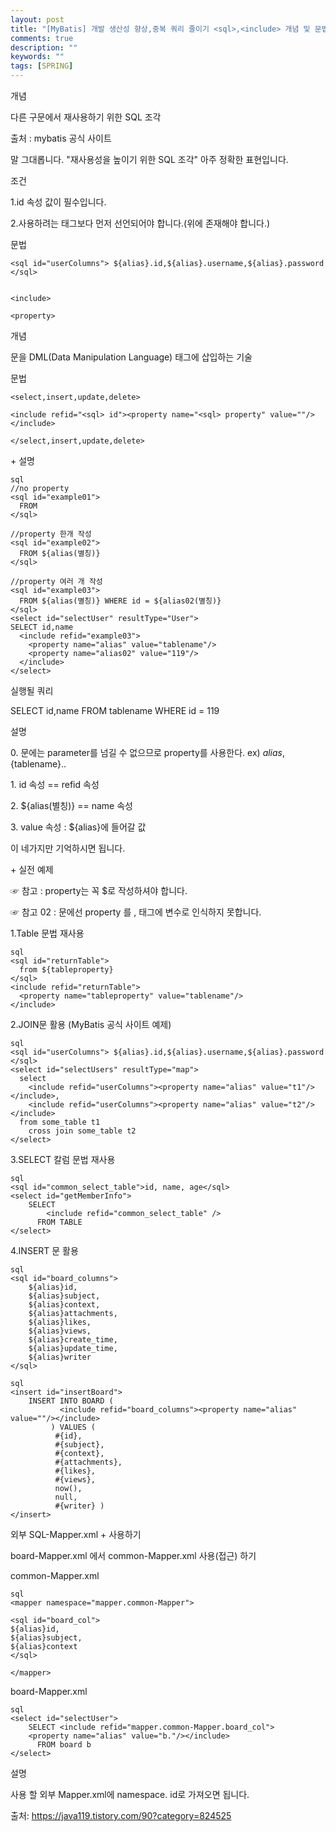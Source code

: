 ```yaml
---
layout: post
title: "[MyBatis] 개발 생산성 향상,중복 쿼리 줄이기 <sql>,<include> 개념 및 문법 총 정리"
comments: true
description: ""
keywords: ""
tags: [SPRING]
---
```



<sql>
 

개념

다른 구문에서 재사용하기 위한 SQL 조각

출처 : mybatis 공식 사이트

말 그대롭니다. "재사용성을 높이기 위한 SQL 조각" 아주 정확한 표현입니다.



조건

1.id 속성 값이 필수입니다.

2.사용하려는 태그보다 먼저 선언되어야 합니다.(위에 존재해야 합니다.)


 
문법

```
<sql id="userColumns"> ${alias}.id,${alias}.username,${alias}.password </sql>
 

<include> 

<property>
```
 

개념

<sql> 문을 DML(Data Manipulation Language) 태그에 삽입하는 기술

 

 

문법
```
<select,insert,update,delete>

<include refid="<sql> id"><property name="<sql> property" value=""/></include>

</select,insert,update,delete>
```


<sql> + <include><property> 설명

```
sql
//no property 
<sql id="example01">
  FROM
</sql>

//property 한개 작성
<sql id="example02">
  FROM ${alias(별칭)}
</sql>

//property 여러 개 작성
<sql id="example03">
  FROM ${alias(별칭)} WHERE id = ${alias02(별칭)}
</sql>
<select id="selectUser" resultType="User">
SELECT id,name
  <include refid="example03">
    <property name="alias" value="tablename"/>
    <property name="alias02" value="119"/>
  </include>
</select>
```

실행될 쿼리

SELECT id,name FROM tablename WHERE id = 119
 

설명

0.<sql> 문에는 parameter를 넘길 수 없으므로 property를 사용한다. ex) ${alias},${tablename}..

1.<sql> id 속성 == <include> refid 속성

2.<sql> ${alias(별칭)} == <property> name 속성  

3.<property> value 속성 : ${alias}에 들어갈 값

 

이 네가지만 기억하시면 됩니다.

<sql> + <include> 실전 예제

 

☞ 참고 : <sql> property는 꼭 $로 작성하셔야 합니다.

☞ 참고 02 : <sql> 문에선 property 를 <if> , <bind> 태그에 변수로 인식하지 못합니다.

 

1.Table 문법 재사용

```
sql
<sql id="returnTable">
  from ${tableproperty}
</sql>
<include refid="returnTable">
  <property name="tableproperty" value="tablename"/>
</include>
```

2.JOIN문 활용 (MyBatis 공식 사이트 예제)

```
sql
<sql id="userColumns"> ${alias}.id,${alias}.username,${alias}.password </sql>
<select id="selectUsers" resultType="map">
  select
    <include refid="userColumns"><property name="alias" value="t1"/></include>,
    <include refid="userColumns"><property name="alias" value="t2"/></include>
  from some_table t1
    cross join some_table t2
</select>
``` 

3.SELECT 칼럼 문법 재사용

```
sql
<sql id="common_select_table">id, name, age</sql>
<select id="getMemberInfo">
    SELECT
        <include refid="common_select_table" />
      FROM TABLE
</select>
``` 

4.INSERT 문 활용

```
sql
<sql id="board_columns">
    ${alias}id,
    ${alias}subject,
    ${alias}context,
    ${alias}attachments,
    ${alias}likes,
    ${alias}views,
    ${alias}create_time,
    ${alias}update_time,
    ${alias}writer
</sql>
```
```
sql
<insert id="insertBoard">
    INSERT INTO BOARD (
           <include refid="board_columns"><property name="alias" value=""/></include>
         ) VALUES (
          #{id},
          #{subject},
          #{context},
          #{attachments},
          #{likes},
          #{views},
          now(),
          null,
          #{writer} )
</insert>
```

외부 SQL-Mapper.xml + <include> 사용하기 

board-Mapper.xml 에서 common-Mapper.xml <sql> 사용(접근) 하기

 

common-Mapper.xml

```
sql
<mapper namespace="mapper.common-Mapper">

<sql id="board_col">
${alias}id,
${alias}subject,
${alias}context
</sql>

</mapper>
```

board-Mapper.xml

```
sql
<select id="selectUser">
    SELECT <include refid="mapper.common-Mapper.board_col">
    <property name="alias" value="b."/></include>
      FROM board b
</select>
```

설명

사용 할 외부 Mapper.xml에 namespace.<sql> id로 가져오면 됩니다.


출처: https://java119.tistory.com/90?category=824525

